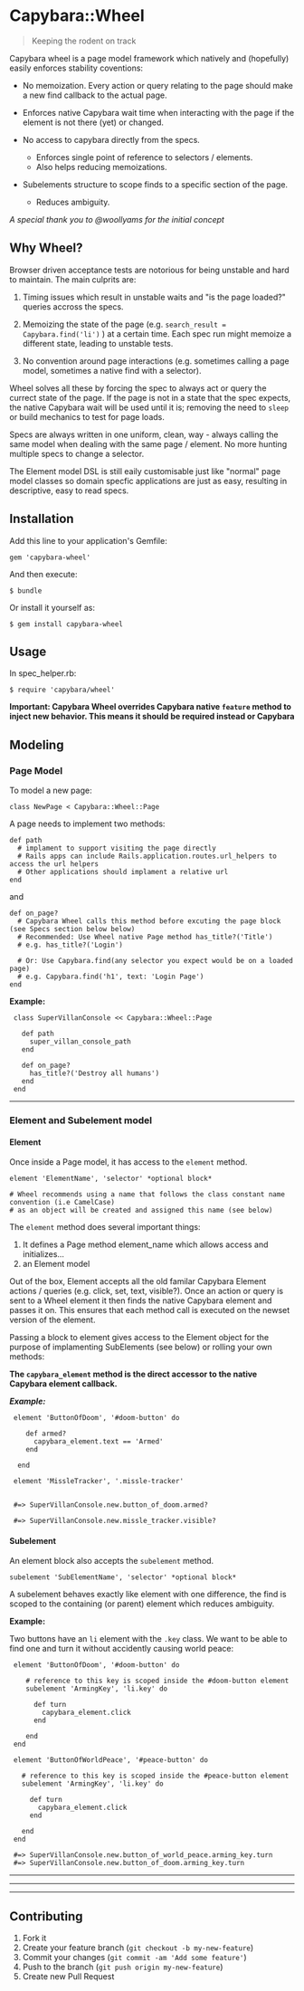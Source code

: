 # Capybara::Wheel
> Keeping the rodent on track

Capybara wheel is a page model framework which natively and (hopefully) easily enforces stability coventions:

- No memoization. Every action or query relating to the page should make a new find callback to the actual page.
 - Enforces native Capybara wait time when interacting with the page if the element is not there (yet) or changed.

- No access to capybara directly from the specs.
  - Enforces single point of reference to selectors / elements.
  - Also helps reducing memoizations.

- Subelements structure to scope finds to a specific section of the page.
  - Reduces ambiguity.

*A special thank you to @woollyams for the initial concept*

## Why Wheel?

Browser driven acceptance tests are notorious for being unstable and hard to maintain. The main culprits are:

1. Timing issues which result in unstable waits and "is the page loaded?" queries accross the specs.

2. Memoizing the state of the page (e.g. `search_result = Capybara.find('li')` ) at a certain time. Each spec run might memoize a different state, leading to unstable tests.

3. No convention around page interactions (e.g. sometimes calling a page model, sometimes a native find with a selector).

Wheel solves all these by forcing the spec to always act or query the currect state of the page.
If the page is not in a state that the spec expects, the native Capybara wait will be used until it is; removing the need to `sleep` or build mechanics to test for page loads.

Specs are always written in one uniform, clean, way - always calling the same model when dealing with the same page / element. No more hunting multiple specs to change a selector.

The Element model DSL is still eaily customisable just like "normal" page model classes so domain specfic applications are just as easy, resulting in descriptive, easy to read specs.

## Installation

Add this line to your application's Gemfile:

    gem 'capybara-wheel'

And then execute:

    $ bundle

Or install it yourself as:

    $ gem install capybara-wheel

## Usage

In spec_helper.rb:

    $ require 'capybara/wheel'

**Important: Capybara Wheel overrides Capybara native `feature` method to inject new behavior. This means it should be required instead or Capybara**

## Modeling

### Page Model


To model a new page:

    class NewPage < Capybara::Wheel::Page

A page needs to implement two methods:

    def path
      # implament to support visiting the page directly
      # Rails apps can include Rails.application.routes.url_helpers to access the url helpers
      # Other applications should implament a relative url
    end

  and

    def on_page?
      # Capybara Wheel calls this method before excuting the page block (see Specs section below below)
      # Recommended: Use Wheel native Page method has_title?('Title')
      # e.g. has_title?('Login')

      # Or: Use Capybara.find(any selector you expect would be on a loaded page)
      # e.g. Capybara.find('h1', text: 'Login Page')
    end

**Example:**

     class SuperVillanConsole << Capybara::Wheel::Page

       def path
         super_villan_console_path
       end

       def on_page?
         has_title?('Destroy all humans')
       end
     end

***

### Element and Subelement model

#### Element

Once inside a Page model, it has access to the `element` method.

    element 'ElementName', 'selector' *optional block*

    # Wheel recommends using a name that follows the class constant name convention (i.e CamelCase)
    # as an object will be created and assigned this name (see below)

The `element` method does several important things:

1. It defines a Page method element_name which allows access and initializes...
2. an Element model

Out of the box, Element accepts all the old familar Capybara Element actions / queries (e.g. click, set, text, visible?). Once an action or query is sent to a Wheel element it then finds the native Capybara element and passes it on. This ensures that each method call is executed on the newset version of the element.

Passing a block to element gives access to the Element object for the purpose of implamenting SubElements (see below) or rolling your own methods:

**The `capybara_element` method is the direct accessor to the native Capybara element callback.**

**_Example:_**

     element 'ButtonOfDoom', '#doom-button' do

        def armed?
          capybara_element.text == 'Armed'
        end

      end

     element 'MissleTracker', '.missle-tracker'


     #=> SuperVillanConsole.new.button_of_doom.armed?

     #=> SuperVillanConsole.new.missle_tracker.visible?



#### Subelement

An element block also accepts the `subelement` method.

    subelement 'SubElementName', 'selector' *optional block*

A subelement behaves exactly like element with one difference, the find is scoped to the containing (or parent) element which reduces ambiguity.

**Example:**

 Two buttons have an `li` element with the `.key` class. We want to be able to find one and turn it without accidently causing world peace:

     element 'ButtonOfDoom', '#doom-button' do
        
        # reference to this key is scoped inside the #doom-button element
        subelement 'ArmingKey', 'li.key' do

          def turn
            capybara_element.click
          end

        end
     end

     element 'ButtonOfWorldPeace', '#peace-button' do
       
       # reference to this key is scoped inside the #peace-button element
       subelement 'ArmingKey', 'li.key' do

         def turn
           capybara_element.click
         end

       end
     end

     #=> SuperVillanConsole.new.button_of_world_peace.arming_key.turn
     #=> SuperVillanConsole.new.button_of_doom.arming_key.turn
***
***
***



## Contributing

1. Fork it
2. Create your feature branch (`git checkout -b my-new-feature`)
3. Commit your changes (`git commit -am 'Add some feature'`)
4. Push to the branch (`git push origin my-new-feature`)
5. Create new Pull Request
